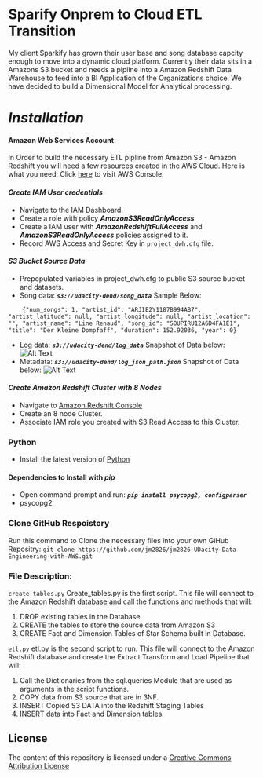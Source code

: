 # Sparify Onprem to Cloud ETL Transition

 My client Sparkify has grown their user base and song database capcity enough to move into a dynamic cloud platform.
 Currently their data sits in a Amazons S3 bucket and needs a pipline into a Amazon Redshift Data Warehouse to feed into a BI Application of the Organizations choice.
 We have decided to build a Dimensional Model for Analytical processing. 
  
 # ***Installation***

 #### Amazon Web Services Account
 In Order to build the necessary ETL pipline from Amazon S3 - Amazon Redshift you will need a few resources created in the AWS Cloud. Here is what you need:
    Click [here](https://aws.amazon.com/) to visit AWS Console.

#### _Create IAM User credentials_
* Navigate to the IAM Dashboard.
* Create a role with policy ***AmazonS3ReadOnlyAccess***
* Create a IAM user with ***AmazonRedshiftFullAccess***
  and ***AmazonS3ReadOnlyAccess*** policies assigned to it.
* Record AWS Access and Secret Key in `project_dwh.cfg` file. 

#### _S3 Bucket Source Data_
*  Prepopulated variables in project_dwh.cfg to public S3 source bucket and datasets.
* Song data: ***`s3://udacity-dend/song_data`*** Sample Below:
 ```
     {"num_songs": 1, "artist_id": "ARJIE2Y1187B994AB7", "artist_latitude": null, "artist_longitude": null, "artist_location": "", "artist_name": "Line Renaud", "song_id": "SOUPIRU12A6D4FA1E1", "title": "Der Kleine Dompfaff", "duration": 152.92036, "year": 0}
 ```
* Log data: ***`s3://udacity-dend/log_data`*** Snapshot of Data below:
    ![Alt Text](log_data.png)
* Metadata: ***`s3://udacity-dend/log_json_path.json`*** Snapshot of Data below:
    ![Alt Text](log_json.png)

#### _Create Amazon Redshift Cluster with 8 Nodes_
* Navigate to [Amazon Redshift Console](https://console.aws.amazon.com/redshift/) 
* Create an 8 node Cluster.
* Associate IAM role you created with S3 Read Access to this Cluster.

### Python 
* Install the latest version of [Python](https://www.python.org/)
#### Dependencies to Install with ***pip***
* Open command prompt and run:
  ***`pip install psycopg2, configparser`***
* psycopg2

### Clone GitHub Respoistory
Run this command to Clone the necessary files into your own GiHub Repositry:
`git clone https://github.com/jm2826/jm2826-UDacity-Data-Engineering-with-AWS.git` 

### File Description:
`create_tables.py`
Create_tables.py is the first script. This file will connect to the
Amazon Redshift database and call the functions and methods that will:
1. DROP existing tables in the Database
2. CREATE the tables to store the source data from Amazon S3
3. CREATE Fact and Dimension Tables of Star Schema built in Database.

`etl.py`
etl.py is the second script to run. This file will connect to the
Amazon Redshift database and create the Extract Transform and Load Pipeline that will:
1. Call the Dictionaries from the sql.queries Module that are used as arguments in the script functions.
2. COPY data from S3 source that are in 3NF.
3. INSERT Copied S3 DATA into the Redshift Staging Tables
4. INSERT data into Fact and Dimension tables.

## License
The content of this repository is licensed under a
[Creative Commons Attribution License](http://creativecommons.org/licenses/by/3.0/us/)
